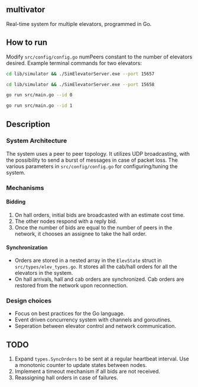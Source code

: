 ## multivator
Real-time system for multiple elevators, programmed in Go.

## How to run

Modify ```src/config/config.go``` numPeers constant to the number of elevators desired.
Example terminal commands for two elevators:

```bash
cd lib/simulator && ./SimElevatorServer.exe --port 15657
```
```bash
cd lib/simulator && ./SimElevatorServer.exe --port 15658
```
```bash
go run src/main.go --id 0
```
```bash
go run src/main.go --id 1
```

## Description

### System Architecture

The system uses a peer to peer topology. It utilizes UDP broadcasting, with the possibility to send a burst of messages in case of packet loss. The  various parameters in ```src/config/config.go``` for configuring/tuning the system.

### Mechanisms
#### Bidding
1. On hall orders, initial bids are broadcasted with an estimate cost time.
2. The other nodes respond with a reply bid.
3. Once the number of bids are equal to the number of peers in the network, it chooses an assignee to take the hall order.

#### Synchronization

  - Orders are stored in a nested array in the ```ElevState``` struct in ```src/types/elev_types.go```. It stores all the cab/hall orders for all the elevators in the system.
  - On hall arrivals, hall and cab orders are synchronized. Cab orders are restored from the network upon reconnection.

### Design choices

  - Focus on best practices for the Go language.
  - Event driven concurrency system with channels and goroutines.
  - Seperation between elevator control and network communication.


## TODO

  1. Expand ```types.SyncOrders``` to be sent at a regular heartbeat interval. Use a monotonic counter to update states between nodes.
  2. Implement a timeout mechanism if all bids are not received.
  3. Reassigning hall orders in case of failures.

